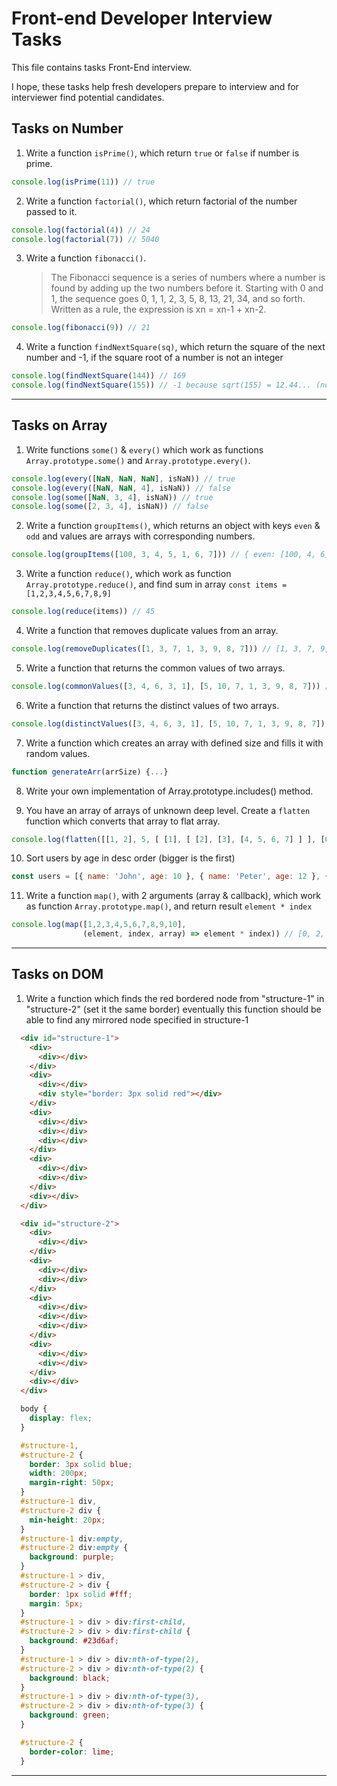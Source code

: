 # Front-end Developer Interview Tasks

This file contains tasks Front-End interview.

I hope, these tasks help fresh developers prepare to interview and for interviewer find potential candidates.

## Tasks on Number

1. Write a function `isPrime()`, which return `true` or `false` if number is prime.

  ```js
  console.log(isPrime(11)) // true
  ```

2. Write a function `factorial()`, which return factorial of the number passed to it.

  ```js
  console.log(factorial(4)) // 24
  console.log(factorial(7)) // 5040
  ```

3. Write a function `fibonacci()`.
    >The Fibonacci sequence is a series of numbers where a number is found by adding up the two numbers before it. Starting with 0 and 1, the sequence goes 0, 1, 1, 2, 3, 5, 8, 13, 21, 34, and so forth. Written as a rule, the expression is xn = xn-1 + xn-2.

  ```js
  console.log(fibonacci(9)) // 21
  ```

4. Write a function `findNextSquare(sq)`, which return the square of the next number and -1, if  the square root of a number is not an integer
  ```js
  console.log(findNextSquare(144)) // 169
  console.log(findNextSquare(155)) // -1 because sqrt(155) = 12.44... (not integer number)
  ```

----

## Tasks on Array

1. Write functions `some()` & `every()` which work as functions `Array.prototype.some()` and `Array.prototype.every()`.

  ```js
  console.log(every([NaN, NaN, NaN], isNaN)) // true
  console.log(every([NaN, NaN, 4], isNaN)) // false
  console.log(some([NaN, 3, 4], isNaN)) // true
  console.log(some([2, 3, 4], isNaN)) // false
  ```

2. Write a function `groupItems()`, which returns an object with keys `even` & `odd` and values are arrays with corresponding numbers.

  ```js
  console.log(groupItems([100, 3, 4, 5, 1, 6, 7])) // { even: [100, 4, 6], odd: [3, 5, 1, 7] }
  ```

3. Write a function `reduce()`, which work as function `Array.prototype.reduce()`, and find sum in array `const items = [1,2,3,4,5,6,7,8,9]`

  ```js
  console.log(reduce(items)) // 45
  ```

4. Write a function that removes duplicate values from an array.

  ```js
  console.log(removeDuplicates([1, 3, 7, 1, 3, 9, 8, 7])) // [1, 3, 7, 9, 8]
  ```

5.  Write a function that returns the common values of two arrays.

  ```js
  console.log(commonValues([3, 4, 6, 3, 1], [5, 10, 7, 1, 3, 9, 8, 7])) // [3, 1]
  ```

6. Write a function that returns the distinct values of two arrays.

  ```js
  console.log(distinctValues([3, 4, 6, 3, 1], [5, 10, 7, 1, 3, 9, 8, 7])) // [4, 6, 5, 10, 7, 9, 8]
  ```

7. Write a function which creates an array with defined size and fills it with random values.

  ```js
  function generateArr(arrSize) {...}
  ```

8. Write your own implementation of Array.prototype.includes() method.

9. You have an array of arrays of unknown deep level. Create a `flatten` function which converts that array to flat array.

  ```js
  console.log(flatten([[1, 2], 5, [ [1], [ [2], [3], [4, 5, 6, 7] ] ], [6, 7]]))
  ```

10. Sort users by age in desc order (bigger is the first)

  ```js
  const users = [{ name: 'John', age: 10 }, { name: 'Peter', age: 12 }, { name: 'Serjio', age: 16 }]
  ```
11. Write a function `map()`, with 2 arguments (array & callback), which work as function `Array.prototype.map()`, and return result `element * index`

  ```js
  console.log(map([1,2,3,4,5,6,7,8,9,10],
                  (element, index, array) => element * index)) // [0, 2, 6, 12, 20, 30, 42, 56, 72, 90]
  ```

  ---

  ## Tasks on DOM

1. Write a function which finds the red bordered node from "structure-1" in "structure-2" (set it the same border) eventually this function should be able to find any mirrored node specified in structure-1

  ```html
    <div id="structure-1">
      <div>
        <div></div>
      </div>
      <div>
        <div></div>
        <div style="border: 3px solid red"></div>
      </div>
      <div>
        <div></div>
        <div></div>
        <div></div>
      </div>
      <div>
        <div></div>
        <div></div>
      </div>
      <div></div>
    </div>

    <div id="structure-2">
      <div>
        <div></div>
      </div>
      <div>
        <div></div>
        <div></div>
      </div>
      <div>
        <div></div>
        <div></div>
        <div></div>
      </div>
      <div>
        <div></div>
        <div></div>
      </div>
      <div></div>
    </div>
  ```

```css
  body {
    display: flex;
  }

  #structure-1,
  #structure-2 {
    border: 3px solid blue;
    width: 200px;
    margin-right: 50px;
  }
  #structure-1 div,
  #structure-2 div {
    min-height: 20px;
  }
  #structure-1 div:empty,
  #structure-2 div:empty {
    background: purple;
  }
  #structure-1 > div,
  #structure-2 > div {
    border: 1px solid #fff;
    margin: 5px;
  }
  #structure-1 > div > div:first-child,
  #structure-2 > div > div:first-child {
    background: #23d6af;
  }
  #structure-1 > div > div:nth-of-type(2),
  #structure-2 > div > div:nth-of-type(2) {
    background: black;
  }
  #structure-1 > div > div:nth-of-type(3),
  #structure-2 > div > div:nth-of-type(3) {
    background: green;
  }

  #structure-2 {
    border-color: lime;
  }
```
----

